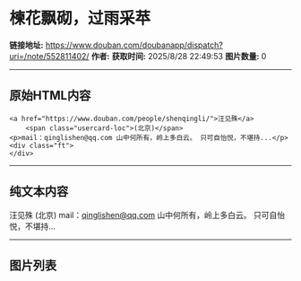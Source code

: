 # 楝花飘砌，过雨采苹

**链接地址:** https://www.douban.com/doubanapp/dispatch?uri=/note/552811402/
**作者:** 
**获取时间:** 2025/8/28 22:49:53
**图片数量:** 0

---

## 原始HTML内容


    <a href="https://www.douban.com/people/shenqingli/">汪见殊</a>
        <span class="usercard-loc">(北京)</span>
    <p>mail：qinglishen@qq.com 山中何所有，岭上多白云。 只可自怡悦，不堪持...</p>
    <div class="ft">
    </div>
  

---

## 纯文本内容

汪见殊
        (北京)
    mail：qinglishen@qq.com 山中何所有，岭上多白云。 只可自怡悦，不堪持...

---

## 图片列表


